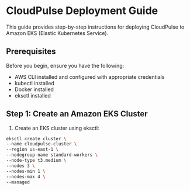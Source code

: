 # CloudPulse Deployment Guide

This guide provides step-by-step instructions for deploying CloudPulse to Amazon EKS (Elastic Kubernetes Service).

## Prerequisites

Before you begin, ensure you have the following:

- AWS CLI installed and configured with appropriate credentials
- kubectl installed
- Docker installed
- eksctl installed

## Step 1: Create an Amazon EKS Cluster

1. Create an EKS cluster using eksctl:

```bash
eksctl create cluster \
--name cloudpulse-cluster \
--region us-east-1 \
--nodegroup-name standard-workers \
--node-type t3.medium \
--nodes 3 \
--nodes-min 1 \
--nodes-max 4 \
--managed
